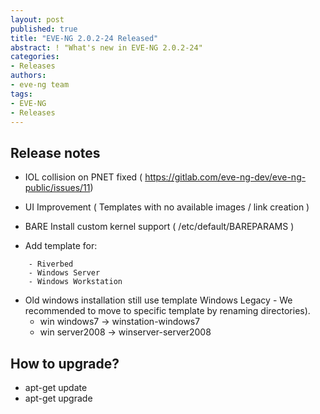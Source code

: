 ```yaml
---
layout: post
published: true
title: "EVE-NG 2.0.2-24 Released"
abstract: ! "What's new in EVE-NG 2.0.2-24"
categories:
- Releases
authors:
- eve-ng team
tags:
- EVE-NG
- Releases
---
```


## Release notes

* IOL collision on PNET fixed ( https://gitlab.com/eve-ng-dev/eve-ng-public/issues/11)
* UI Improvement ( Templates with no available images / link creation )
* BARE Install custom kernel support ( /etc/default/BAREPARAMS )

* Add template for:
~~~
    - Riverbed
    - Windows Server
    - Windows Workstation
~~~

* Old windows installation still use template Windows Legacy - We recommended to move to specific template by renaming directories).
    * win windows7  ->  winstation-windows7
    * win server2008 -> winserver-server2008

## How to upgrade?

* apt-get update
* apt-get upgrade

